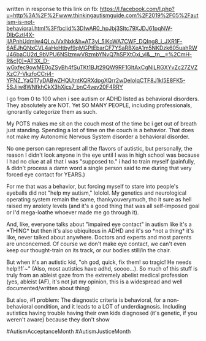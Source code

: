 written in response to this link on fb: https://l.facebook.com/l.php?u=http%3A%2F%2Fwww.thinkingautismguide.com%2F2019%2F05%2Fautism-is-not-behavioral.html%3Ffbclid%3DIwAR0_hpJbj3Sltc79XJDJ61pqNW-DIbGztl4X-jlAPnhUdmiw4QLoJVxlNxk&h=AT3yl_5IKoWA7CWF_DQIng8_i_JXR1F-6AEJhQNxCVL4aHeHtbyf9qMGPtEbarCF7YSaRBXeA1m5NKDzk605uahRWJ46baCU2d_9bVPU6NSIzmwV8zmbYNvQ7hSPXtOxi_vl&__tn__=%2CmH-R&c[0]=AT3X_D-wGxfec9owME0oZSyBh4fSuTKt1BJt29QW9RF1GltAxCgNILRGXYvZc27ZVZXzC7-VkzfoCCri4-YFNZ_YaQT7yDABwZHQUtntKQRXdpgXQrr2wDeIoIqCTF8J1kI5E8FK5-5SJiiw8WNfkhCkX3hXjcs7_bnC4vev20F4RRY

I go from 0 to 100 when i see autism or ADHD listed as behavioral disorders. They absolutely are NOT. Yet SO MANY PEOPLE, including professionals, ignorantly categorize them as such.

  

My POTS makes me sit on the couch most of the time bc i get out of breath just standing. Spending a lot of time on the couch is a behavior. That does not make my Autonomic Nervous System disorder a behavioral disorder.

  

No one person can represent all the flavors of autistic, but personally, the reason I didn't look anyone in the eye until I was in high school was because I had no clue at all that I was "supposed to." i had to train myself (painfully, & didn't process a damn word a single person said to me during that very forced eye contact for YEARS.)

  

For me that was a behavior, but forcing myself to stare into people's eyeballs did not "help my autism," lololol. My genetics and neurological operating system remain the same, thankyouverymuch, tho it sure as hell raised my anxiety levels (and it's a good thing that was all self-imposed goal or I'd mega-loathe whoever made me go through it).

  

And, like, everyone talks about "impaired eye contact" in autism like it's a \*THING\* but then it's also ubiquitous in ADHD and it's so \*not a thing\* it's like, never talked about anywhere. Doctors and experts and most parents are unconcerned. Of course we don't make eye contact, we can't even keep our thought-train on its track, or our bodies still/in the chair.

  

But when it's an autistic kid, "oh god, quick, fix them! so tragic! He needs help!!1\`~" (Also, most autistics have adhd, soooo...). So much of this stuff is truly from an ableist gaze from the extremely abelist medical profession (yes, ableist (AF), it's not jut my opinion, this is a widespread and well documented/written about thing)

  

But also, #1 problem: The diagnostic criteria is behavioral, for a non-behavioral condition, and it leads to a LOT of underdiagnosis. Including autistics having trouble having their own kids diagnosed (it's genetic, if you weren't aware) because they don't show

  

#AutismAcceptanceMonth #AutismJusticeMonth